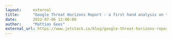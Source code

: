 ```yaml
---
layout:     external
title:      "Google Threat Horizons Report - a first hand analysis on the key findings"
date:       2022-07-06 12:00:00
author:     "Mattias Gees"
external_url: https://www.jetstack.io/blog/google-threat-horizons-report/
---
```

